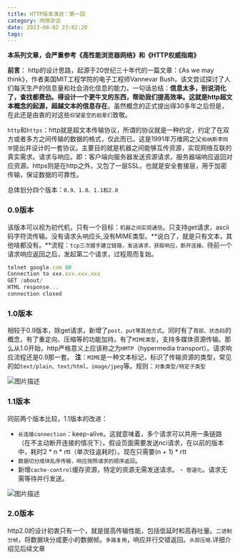 ```yaml
---
title: HTTP版本演进：第一回
category: 网络杂谈
date: 2023-08-02 23:02:20
tags:
---
```


**本系列文章，会严重参考《高性能浏览器网络》和《HTTP权威指南》**

**前言**：
http的设计思路，起源于20世纪三十年代的一篇文章：《As we may think》，作者美国MIT工程学院的电子工程师Vannevar Bush，该文尝试探讨了人们每天生产的信息量和社会消化信息的能力。一句话总结：**信息太多，别说消化了，查找都费劲。得设计一个更牛叉的东西，帮助我们提高效率。这就是http超文本概念的起源，超越文本的信息存在**。虽然概念的正式提出得30多年之后但是，在此还是由衷的对这些`仰望星空的前辈们`致敬。

`http`和`https`：http就是超文本传输协议，所谓的协议就是一种约定，约定了在双方或者多方之间传输的数据的格式，仅此而已。这是1991年万维网之父`伯纳斯李同学`提出并设计的一套协议。主要目的就是机器之间能够互传资源，实现网络互联的真实需求。请求与响应。即：客户端向服务器发送资源请求，服务器端响应返回对应资源。https则是在http之外，又包了一层SSL，也就是安全套接层，用于加密传输，保证数据的可靠性。

总体划分四个版本：`0.9、1.0、1.1和2.0`

### 0.9版本
该版本可以视为初代机，只有一个目标：`机器之间实现通信`。只支持get请求，ascii码字符流传输。没有请求头响应头,没有MIME类型。**说白了，就是只有文本，其他啥都没有。**流程：`tcp三次握手建立链路，发送请求，获取响应，断开连接。`待前一个请求响应返回之后，发起第二个请求，过程周而复始。

```javascript
telnet google.com 80
Connection to xxx.xxx.xxx.xxx
GET /about/
HTML response...
connection closed
```

### 1.0版本
相较于0.9版本，除get请求，新增了`post、put等其他方式`。同时有了`首部、状态码`的概念，有了重定向、压缩等的功能加持。有了`MIME类型`，支持多媒体资源传输。那么从1.0开始，http严格意义上应该称之为`HMTP`（hypermedia transport）。请求响应流程还是0.9那一套。
**注**：`MIME`是一种文本标记，标识了传输资源的类型，常见的如`text/plain、text/html、image/jpeg`等。规则：`对象类型/特定子类型`

<img src="/img/http.webp" alt="图片描述">

### 1.1版本
同前两个版本比较，1.1版本的改进：
- `长连接connection`：keep-alive。这就意味着，多个请求可以共用一条链路（在不主动断开连接的情况下）。假设页面需要发送nci请求，在以前的版本中，耗时2 * n * rtt（单次往返耗时）。现在只需要(n + 1) * rtt
- `数据切分成块乱序传输，响应按照请求的顺序返回`。
- 新增`cache-control`缓存资源，特定的资源无需发送请求。
-` 管道化`。请求无需等待并行发送。

<img src="/img/http2.jpg" alt="图片描述">

### 2.0版本
http2.0的设计初衷只有一个，就是提高传输性能，包括低延时和高吞吐量。`二进制分帧`，将数据块分成更小的数据帧。`多路复用`，响应并行交错返回。`头部压缩`.详细介绍见后续文章
 
